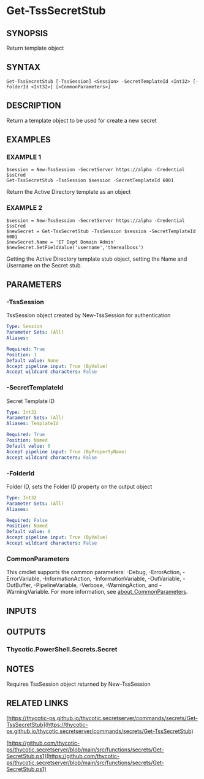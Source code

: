 # Get-TssSecretStub

## SYNOPSIS
Return template object

## SYNTAX

```
Get-TssSecretStub [-TssSession] <Session> -SecretTemplateId <Int32> [-FolderId <Int32>] [<CommonParameters>]
```

## DESCRIPTION
Return a template object to be used for create a new secret

## EXAMPLES

### EXAMPLE 1
```
$session = New-TssSession -SecretServer https://alpha -Credential $ssCred
Get-TssSecretStub -TssSession $session -SecretTemplateId 6001
```

Return the Active Directory template as an object

### EXAMPLE 2
```
$session = New-TssSession -SecretServer https://alpha -Credential $ssCred
$newSecret = Get-TssSecretStub -TssSession $session -SecretTemplateId 6001
$newSecret.Name = 'IT Dept Domain Admin'
$newSecret.SetFieldValue('username','therealboss')
```

Getting the Active Directory template stub object, setting the Name and Username on the Secret stub.

## PARAMETERS

### -TssSession
TssSession object created by New-TssSession for authentication

```yaml
Type: Session
Parameter Sets: (All)
Aliases:

Required: True
Position: 1
Default value: None
Accept pipeline input: True (ByValue)
Accept wildcard characters: False
```

### -SecretTemplateId
Secret Template ID

```yaml
Type: Int32
Parameter Sets: (All)
Aliases: TemplateId

Required: True
Position: Named
Default value: 0
Accept pipeline input: True (ByPropertyName)
Accept wildcard characters: False
```

### -FolderId
Folder ID, sets the Folder ID property on the output object

```yaml
Type: Int32
Parameter Sets: (All)
Aliases:

Required: False
Position: Named
Default value: 0
Accept pipeline input: True (ByValue)
Accept wildcard characters: False
```

### CommonParameters
This cmdlet supports the common parameters: -Debug, -ErrorAction, -ErrorVariable, -InformationAction, -InformationVariable, -OutVariable, -OutBuffer, -PipelineVariable, -Verbose, -WarningAction, and -WarningVariable. For more information, see [about_CommonParameters](http://go.microsoft.com/fwlink/?LinkID=113216).

## INPUTS

## OUTPUTS

### Thycotic.PowerShell.Secrets.Secret
## NOTES
Requires TssSession object returned by New-TssSession

## RELATED LINKS

[https://thycotic-ps.github.io/thycotic.secretserver/commands/secrets/Get-TssSecretStub](https://thycotic-ps.github.io/thycotic.secretserver/commands/secrets/Get-TssSecretStub)

[https://github.com/thycotic-ps/thycotic.secretserver/blob/main/src/functions/secrets/Get-SecretStub.ps1](https://github.com/thycotic-ps/thycotic.secretserver/blob/main/src/functions/secrets/Get-SecretStub.ps1)

